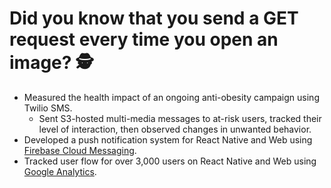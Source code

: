 # Did you know that you send a GET request every time you open an image? 🕵️

- Measured the health impact of an ongoing anti-obesity campaign using <a target="_blank" class="twilio">Twilio SMS</a>.
  - Sent S3-hosted multi-media messages to at-risk users, tracked their level of interaction, then observed changes in unwanted behavior.
- Developed a push notification system for React Native and Web using <a target="_blank" class="firebase" href="https://firebase.google.com/docs/cloud-messaging">Firebase Cloud Messaging</a>.
- Tracked user flow for over 3,000 users on React Native and Web using <a target="_blank" class="analytics" href="https://firebase.google.com/docs/analytics">Google Analytics</a>.
